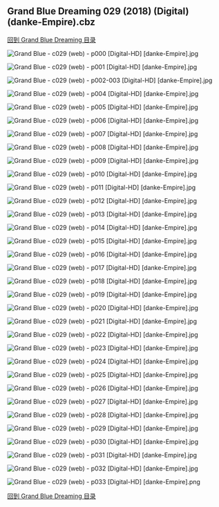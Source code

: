 ## Grand Blue Dreaming 029 (2018) (Digital) (danke-Empire).cbz


[回到 Grand Blue Dreaming 目录](https://github.com/alicewish/markdown/blob/master/series/Grand-Blue-Dreaming.md)


![Grand Blue - c029 (web) - p000 [Digital-HD] [danke-Empire].jpg](https://wx1.sinaimg.cn/large/6a9fdecagy1fpeulaurkrj21j82cw7wh.jpg)

![Grand Blue - c029 (web) - p001 [Digital-HD] [danke-Empire].jpg](https://wx1.sinaimg.cn/large/6a9fdecagy1fpeulh3hiej21kw28zhdt.jpg)

![Grand Blue - c029 (web) - p002-003 [Digital-HD] [danke-Empire].jpg](https://wx1.sinaimg.cn/large/6a9fdecagy1fpeulvd90kj21kw14iqv9.jpg)

![Grand Blue - c029 (web) - p004 [Digital-HD] [danke-Empire].jpg](https://wx1.sinaimg.cn/large/6a9fdecagy1fpeum1wf8pj21kw28zqv5.jpg)

![Grand Blue - c029 (web) - p005 [Digital-HD] [danke-Empire].jpg](https://wx1.sinaimg.cn/large/6a9fdecagy1fpeum8epbhj21kw28zqv5.jpg)

![Grand Blue - c029 (web) - p006 [Digital-HD] [danke-Empire].jpg](https://wx1.sinaimg.cn/large/6a9fdecagy1fpeumfvzdbj21kw28znpd.jpg)

![Grand Blue - c029 (web) - p007 [Digital-HD] [danke-Empire].jpg](https://wx1.sinaimg.cn/large/6a9fdecagy1fpeumm7qrjj21kw28zhdt.jpg)

![Grand Blue - c029 (web) - p008 [Digital-HD] [danke-Empire].jpg](https://wx1.sinaimg.cn/large/6a9fdecagy1fpeumschaaj21kw28zkjl.jpg)

![Grand Blue - c029 (web) - p009 [Digital-HD] [danke-Empire].jpg](https://wx1.sinaimg.cn/large/6a9fdecagy1fpeumyqqtfj21kw28zhdt.jpg)

![Grand Blue - c029 (web) - p010 [Digital-HD] [danke-Empire].jpg](https://wx1.sinaimg.cn/large/6a9fdecagy1fpeun40byyj21kw28z7wh.jpg)

![Grand Blue - c029 (web) - p011 [Digital-HD] [danke-Empire].jpg](https://wx1.sinaimg.cn/large/6a9fdecagy1fpeunao3nvj21kw28zkjl.jpg)

![Grand Blue - c029 (web) - p012 [Digital-HD] [danke-Empire].jpg](https://wx1.sinaimg.cn/large/6a9fdecagy1fpeungbhb5j21kw28z4qp.jpg)

![Grand Blue - c029 (web) - p013 [Digital-HD] [danke-Empire].jpg](https://wx1.sinaimg.cn/large/6a9fdecagy1fpeunlwf67j21kw28ze81.jpg)

![Grand Blue - c029 (web) - p014 [Digital-HD] [danke-Empire].jpg](https://wx1.sinaimg.cn/large/6a9fdecagy1fpeunsfk2vj21kw28zb29.jpg)

![Grand Blue - c029 (web) - p015 [Digital-HD] [danke-Empire].jpg](https://wx1.sinaimg.cn/large/6a9fdecagy1fpeunysu1aj21kw28zb29.jpg)

![Grand Blue - c029 (web) - p016 [Digital-HD] [danke-Empire].jpg](https://wx1.sinaimg.cn/large/6a9fdecagy1fpeuo3vqsqj21kw28z7wh.jpg)

![Grand Blue - c029 (web) - p017 [Digital-HD] [danke-Empire].jpg](https://wx1.sinaimg.cn/large/6a9fdecagy1fpeuoa6lyej21kw28ze81.jpg)

![Grand Blue - c029 (web) - p018 [Digital-HD] [danke-Empire].jpg](https://wx1.sinaimg.cn/large/6a9fdecagy1fpeuog5aizj21kw28ze81.jpg)

![Grand Blue - c029 (web) - p019 [Digital-HD] [danke-Empire].jpg](https://wx1.sinaimg.cn/large/6a9fdecagy1fpeuomg162j21kw28zb29.jpg)

![Grand Blue - c029 (web) - p020 [Digital-HD] [danke-Empire].jpg](https://wx1.sinaimg.cn/large/6a9fdecagy1fpeuos67ouj21kw28z7wh.jpg)

![Grand Blue - c029 (web) - p021 [Digital-HD] [danke-Empire].jpg](https://wx1.sinaimg.cn/large/6a9fdecagy1fpeuozze96j21kw28zkjl.jpg)

![Grand Blue - c029 (web) - p022 [Digital-HD] [danke-Empire].jpg](https://wx1.sinaimg.cn/large/6a9fdecagy1fpeup6ok3mj21kw28zx6p.jpg)

![Grand Blue - c029 (web) - p023 [Digital-HD] [danke-Empire].jpg](https://wx1.sinaimg.cn/large/6a9fdecagy1fpeupcitocj21kw28zb29.jpg)

![Grand Blue - c029 (web) - p024 [Digital-HD] [danke-Empire].jpg](https://wx1.sinaimg.cn/large/6a9fdecagy1fpeupisutoj21kw28z4qp.jpg)

![Grand Blue - c029 (web) - p025 [Digital-HD] [danke-Empire].jpg](https://wx1.sinaimg.cn/large/6a9fdecagy1fpeupppcrtj21kw28znpd.jpg)

![Grand Blue - c029 (web) - p026 [Digital-HD] [danke-Empire].jpg](https://wx1.sinaimg.cn/large/6a9fdecagy1fpeupwqfzrj21kw28zx6p.jpg)

![Grand Blue - c029 (web) - p027 [Digital-HD] [danke-Empire].jpg](https://wx1.sinaimg.cn/large/6a9fdecagy1fpeuq3gfn0j21kw28zhdt.jpg)

![Grand Blue - c029 (web) - p028 [Digital-HD] [danke-Empire].jpg](https://wx1.sinaimg.cn/large/6a9fdecagy1fpeuq8xx6zj21kw28zhdt.jpg)

![Grand Blue - c029 (web) - p029 [Digital-HD] [danke-Empire].jpg](https://wx1.sinaimg.cn/large/6a9fdecagy1fpeuqefuvyj21kw28z7wh.jpg)

![Grand Blue - c029 (web) - p030 [Digital-HD] [danke-Empire].jpg](https://wx1.sinaimg.cn/large/6a9fdecagy1fpeuqlc137j21kw28znpd.jpg)

![Grand Blue - c029 (web) - p031 [Digital-HD] [danke-Empire].jpg](https://wx1.sinaimg.cn/large/6a9fdecagy1fpeuqsusrvj21kw28z4qq.jpg)

![Grand Blue - c029 (web) - p032 [Digital-HD] [danke-Empire].jpg](https://wx1.sinaimg.cn/large/6a9fdecagy1fpeuqyd0r6j21kw28zhdt.jpg)

![Grand Blue - c029 (web) - p033 [Digital-HD] [danke-Empire].png](https://wx1.sinaimg.cn/large/6a9fdecagy1fpeur14b3ij21kw28z0qv.jpg)

[回到 Grand Blue Dreaming 目录](https://github.com/alicewish/markdown/blob/master/series/Grand-Blue-Dreaming.md)

